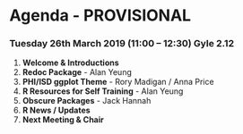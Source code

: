 # Agenda - PROVISIONAL

### Tuesday 26th March 2019 (11:00 – 12:30) Gyle 2.12

1. **Welcome & Introductions**
2. **Redoc Package** - Alan Yeung
3. **PHI/ISD ggplot Theme** - Rory Madigan / Anna Price
4. **R Resources for Self Training** - Alan Yeung
5. **Obscure Packages** - Jack Hannah
6. **R News / Updates**
7. **Next Meeting & Chair**
